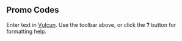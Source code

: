 ## Promo Codes

Enter text in [Vulcun](http://vulcun.com/friend/ethanflowerday). Use the toolbar above, or click the **?** button for formatting help.
